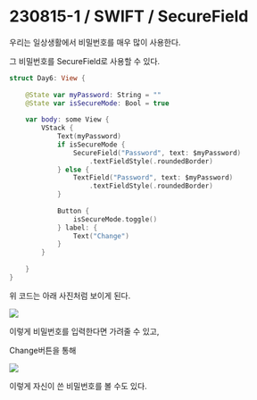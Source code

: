 # 230815-1 / SWIFT / SecureField

우리는 일상생활에서 비밀번호를 매우 많이 사용한다. 

그 비밀번호를 SecureField로 사용할 수 있다.

```swift
struct Day6: View {
    
    @State var myPassword: String = ""
    @State var isSecureMode: Bool = true
    
    var body: some View {
        VStack {
            Text(myPassword)
            if isSecureMode {
                SecureField("Password", text: $myPassword)
                    .textFieldStyle(.roundedBorder)
            } else {
                TextField("Password", text: $myPassword)
                    .textFieldStyle(.roundedBorder)
            }
            
            Button {
                isSecureMode.toggle()
            } label: {
                Text("Change")
            }
        }
        
    }
}
```

위 코드는 아래 사진처럼 보이게 된다.

<img src="/Users/mac/Desktop/TIL/사진/스크린샷 2023-08-15 오후 11.33.51.png">


이렇게 비밀번호를 입력한다면 가려줄 수 있고, 

Change버튼을 통해

<img src="/Users/mac/Desktop/TIL/사진/스크린샷 2023-08-15 오후 11.34.00.png">

이렇게 자신이 쓴 비밀번호를 볼 수도 있다.